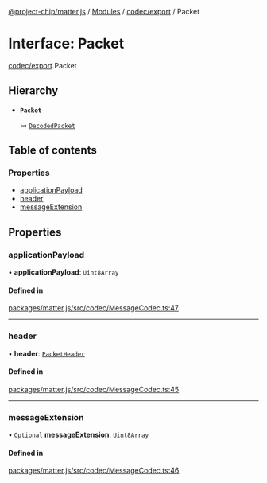[@project-chip/matter.js](../README.md) / [Modules](../modules.md) / [codec/export](../modules/codec_export.md) / Packet

# Interface: Packet

[codec/export](../modules/codec_export.md).Packet

## Hierarchy

- **`Packet`**

  ↳ [`DecodedPacket`](codec_export.DecodedPacket.md)

## Table of contents

### Properties

- [applicationPayload](codec_export.Packet.md#applicationpayload)
- [header](codec_export.Packet.md#header)
- [messageExtension](codec_export.Packet.md#messageextension)

## Properties

### applicationPayload

• **applicationPayload**: `Uint8Array`

#### Defined in

[packages/matter.js/src/codec/MessageCodec.ts:47](https://github.com/project-chip/matter.js/blob/904d0c9b952b91f28a21803759c5e5c66ee4d272/packages/matter.js/src/codec/MessageCodec.ts#L47)

___

### header

• **header**: [`PacketHeader`](codec_export.PacketHeader.md)

#### Defined in

[packages/matter.js/src/codec/MessageCodec.ts:45](https://github.com/project-chip/matter.js/blob/904d0c9b952b91f28a21803759c5e5c66ee4d272/packages/matter.js/src/codec/MessageCodec.ts#L45)

___

### messageExtension

• `Optional` **messageExtension**: `Uint8Array`

#### Defined in

[packages/matter.js/src/codec/MessageCodec.ts:46](https://github.com/project-chip/matter.js/blob/904d0c9b952b91f28a21803759c5e5c66ee4d272/packages/matter.js/src/codec/MessageCodec.ts#L46)

